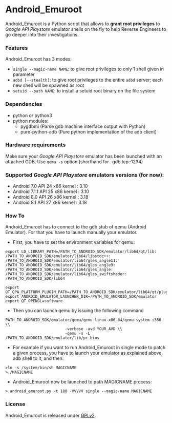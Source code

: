 # Android_Emuroot

Android_Emuroot is a Python script that allows to **grant root privileges** to
*Google API Playstore* emulator shells on the fly to help Reverse Engineers to
go deeper into their investigations.

### Features
Android_Emuroot has 3 modes:

* `single --magic-name NAME`:  to give root privileges to only 1 shell given in parameter
* `adbd [--stealth]`:  to give root privileges to the entire `adbd` server; each new shell will be spawned as root
* `setuid --path NAME`:  to install a setuid root binary on the file system

 
### Dependencies

* python or python3
* python modules:
	* pygdbmi (Parse gdb machine interface output with Python)
	* pure-python-adb (Pure python implementation of the adb client)

### Hardware requirements

Make sure your *Google API Playstore* emulator has been launched with an attached GDB. Use `qemu -s` option (shorthand for -gdb tcp::1234)

### Supported *Google API Playstore* emulators versions (for now):
* Android 7.0   API 24    x86 kernel : 3.10  
* Android 7.1.1 API 25    x86 kernel : 3.10
* Android 8.0   API 26    x86 kernel : 3.18
* Android 8.1   API 27    x86 kernel : 3.18

### How To 
Android_Emuroot has to connect to the gdb stub of qemu (Android Emulator).
For that you have to launch manually your emulator.

* First, you have to set the environment variables for qemu:

```
export LD_LIBRARY_PATH=/PATH_TO_ANDROID_SDK/emulator/lib64/qt/lib:
/PATH_TO_ANDROID_SDK/emulator/lib64/libstdc++:
/PATH_TO_ANDROID_SDK/emulator/lib64/gles_angle11:
/PATH_TO_ANDROID_SDK/emulator/lib64/gles_angle9:
/PATH_TO_ANDROID_SDK/emulator/lib64/gles_angle:
/PATH_TO_ANDROID_SDK/emulator/lib64/gles_swiftshader:
/PATH_TO_ANDROID_SDK/lib64

export QT_QPA_PLATFORM_PLUGIN_PATH=/PATH_TO_ANDROID_SDK/emulator/lib64/qt/plugins
export ANDROID_EMULATOR_LAUNCHER_DIR=/PATH_TO_ANDROID_SDK/emulator
export QT_OPENGL=software

```

* Then you can launch qemu by issuing the following command

```
PATH_TO_ANDROID_SDK/emulator/qemu/qemu-linux-x86_64/qemu-system-i386 \\
                          -verbose -avd YOUR_AVD \\
                          -qemu -s -L /PATH_TO_ANDROID_SDK/emulator/lib/pc-bios

```
* For example if you want to run Android_Emuroot in single mode to patch a given process, you have to
launch your emulator as explained above, adb shell to it, and then:

```
>ln -s /system/bin/sh MAGICNAME 
>./MAGICNAME 
```
* Android_Emuroot now be launched to path MAGICNAME process:

```
> android_emuroot.py -t 180 -VVVVV single --magic-name MAGICNAME
```



### License
Android_Emuroot is released under [GPLv2](https://github.com/airbus-seclab/android_emuroot/blob/master/LICENSE.md).
